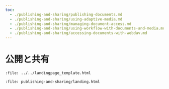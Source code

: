 ```yaml
---
toc:
  - ./publishing-and-sharing/publishing-documents.md
  - ./publishing-and-sharing/using-adaptive-media.md
  - ./publishing-and-sharing/managing-document-access.md
  - ./publishing-and-sharing/using-workflow-with-documents-and-media.md
  - ./publishing-and-sharing/accessing-documents-with-webdav.md
---
```

# 公開と共有

```{raw} html
:file: ../../landingpage_template.html
```

```{raw} html
:file: publishing-and-sharing/landing.html
```
